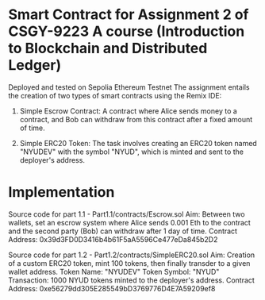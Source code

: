 # Smart Contract for Assignment 2 of CSGY-9223 A course (Introduction to Blockchain and Distributed Ledger)

Deployed and tested on Sepolia Ethereum Testnet
The assignment entails the creation of two types of smart contracts using the Remix IDE:

  1. Simple Escrow Contract: A contract where Alice sends money to a contract, and Bob can withdraw from this contract after a fixed amount of time.

  2. Simple ERC20 Token: The task involves creating an ERC20 token named "NYUDEV" with the symbol "NYUD", which is minted and sent to the deployer's address.

# Implementation
Source code for part 1.1 - Part1.1/contracts/Escrow.sol
  Aim: Between two wallets, set an escrow system where Alice sends 0.001 Eth to the contract and the second party (Bob) can withdraw after 1 day of time.
  Contract Address: 0x39d3FD0D3416b4b61F5aA5596Ce477eDa845b2D2

Source code for part 1.2 - Part1.2/contracts/SimpleERC20.sol
  Aim: Creation of a custom ERC20 token, mint 100 tokens, then finally transder to a given wallet address.
  Token Name: "NYUDEV"
  Token Symbol: "NYUD"
  Transaction: 1000 NYUD tokens minted to the deployer's address.
  Contract Address: 0xe56279dd305E285549bD3769776D4E7A59209ef8
